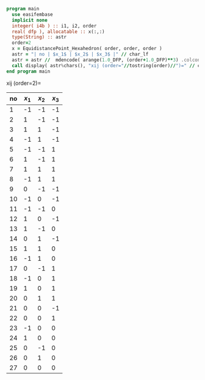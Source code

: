 ```fortran
program main
  use easifembase
  implicit none
  integer( i4b ) :: i1, i2, order
  real( dfp ), allocatable :: x(:,:)
  type(String) :: astr
  order=2
  x = EquidistancePoint_Hexahedron( order, order, order )
  astr = "| no | $x_1$ | $x_2$ | $x_3$ |" // char_lf
  astr = astr //  mdencode( arange(1.0_DFP, (order+1.0_DFP)**3) .colconcat. TRANSPOSE(x))
  call display( astr%chars(), "xij (order="//tostring(order)//")=" // char_lf // char_lf )
end program main
```

xij (order=2)=

| no | $x_1$ | $x_2$ | $x_3$ |
| -- | ----- | ----- | ----- |
| 1  | -1    | -1    | -1    |
| 2  | 1     | -1    | -1    |
| 3  | 1     | 1     | -1    |
| 4  | -1    | 1     | -1    |
| 5  | -1    | -1    | 1     |
| 6  | 1     | -1    | 1     |
| 7  | 1     | 1     | 1     |
| 8  | -1    | 1     | 1     |
| 9  | 0     | -1    | -1    |
| 10 | -1    | 0     | -1    |
| 11 | -1    | -1    | 0     |
| 12 | 1     | 0     | -1    |
| 13 | 1     | -1    | 0     |
| 14 | 0     | 1     | -1    |
| 15 | 1     | 1     | 0     |
| 16 | -1    | 1     | 0     |
| 17 | 0     | -1    | 1     |
| 18 | -1    | 0     | 1     |
| 19 | 1     | 0     | 1     |
| 20 | 0     | 1     | 1     |
| 21 | 0     | 0     | -1    |
| 22 | 0     | 0     | 1     |
| 23 | -1    | 0     | 0     |
| 24 | 1     | 0     | 0     |
| 25 | 0     | -1    | 0     |
| 26 | 0     | 1     | 0     |
| 27 | 0     | 0     | 0     |
